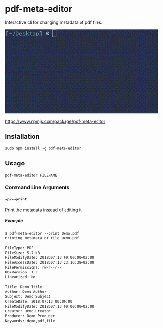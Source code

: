 # pdf-meta-editor

Interactive cli for changing metadata of pdf files.

![Demo](demo.gif "Demo")

<https://www.npmjs.com/package/pdf-meta-editor>

## Installation

    sudo npm install -g pdf-meta-editor

## Usage

    pdf-meta-editor FILENAME

### Command Line Arguments

#### `-p/--print`

Print the metadata instead of editing it.

##### Example

    $ pdf-meta-editor --print Demo.pdf
    Printing metadata of file Demo.pdf

    FileType: PDF
    FileSize: 5.7 kB
    FileModifyDate: 2018:07:13 00:00:00+02:00
    FileAccessDate: 2018:07:13 23:16:38+02:00
    FilePermissions: rw-r--r--
    PDFVersion: 1.3
    Linearized: No

    Title: Demo Title
    Author: Demo Author
    Subject: Demo Subject
    CreateDate: 2018:07:13 00:00:00
    FileModifyDate: 2018:07:13 00:00:00+02:00
    Creator: Demo Creator
    Producer: Demo Producer
    Keywords: demo,pdf,file

